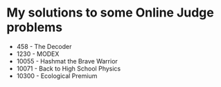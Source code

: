 # My solutions to some Online Judge problems

*   458 - The Decoder
*  1230 - MODEX
* 10055 - Hashmat the Brave Warrior
* 10071 - Back to High School Physics
* 10300 - Ecological Premium
